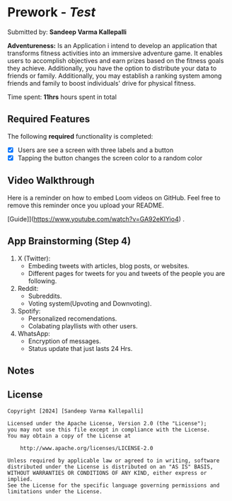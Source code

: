 # Prework - *Test*

Submitted by: **Sandeep Varma Kallepalli**

**Adventureness:** Is an Application i intend to develop an application that transforms fitness activities into an immersive adventure game. It enables users to accomplish objectives and earn prizes based on the fitness goals they achieve. Additionally, you have the option to distribute your data to friends or family. Additionally, you may establish a ranking system among friends and family to boost individuals' drive for physical fitness.

Time spent: **11hrs** hours spent in total

## Required Features

The following **required** functionality is completed:

- [x] Users are see a screen with three labels and a button
- [x] Tapping the button changes the screen color to a random color
 
## Video Walkthrough

Here is a reminder on how to embed Loom videos on GitHub. Feel free to remove this reminder once you upload your README. 

[Guide]](https://www.youtube.com/watch?v=GA92eKlYio4) .

## App Brainstorming (Step 4)
1. X (Twitter):
    - Embeding tweets with articles, blog posts, or websites.
    - Different pages for tweets for you and tweets of the people you are following.
2. Reddit:
    - Subreddits.
    - Voting system(Upvoting and Downvoting).
3. Spotify:
    - Personalized recomendations.
    - Colabating playllists with other users.
4. WhatsApp:
    - Encryption of messages.
    - Status update that just lasts 24 Hrs.
## Notes

 

## License

    Copyright [2024] [Sandeep Varma Kallepalli]

    Licensed under the Apache License, Version 2.0 (the "License");
    you may not use this file except in compliance with the License.
    You may obtain a copy of the License at

        http://www.apache.org/licenses/LICENSE-2.0

    Unless required by applicable law or agreed to in writing, software
    distributed under the License is distributed on an "AS IS" BASIS,
    WITHOUT WARRANTIES OR CONDITIONS OF ANY KIND, either express or implied.
    See the License for the specific language governing permissions and
    limitations under the License.
